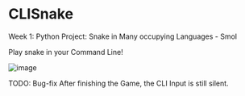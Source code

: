 # CLISnake

Week 1: Python
Project: Snake in Many occupying Languages - Smol

Play snake in your Command Line!

![image](https://user-images.githubusercontent.com/89490912/190253811-53bad414-b63e-42a9-b05f-d573a477af85.png)


TODO: Bug-fix
After finishing the Game, the CLI Input is still silent.
